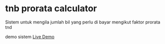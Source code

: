 # tnb prorata calculator

Sistem untuk mengila jumlah bil yang perlu di bayar mengikut faktor prorata tnd


demo sistem 
[Live Demo](http://techsemut.com/tnb-calculator/)
